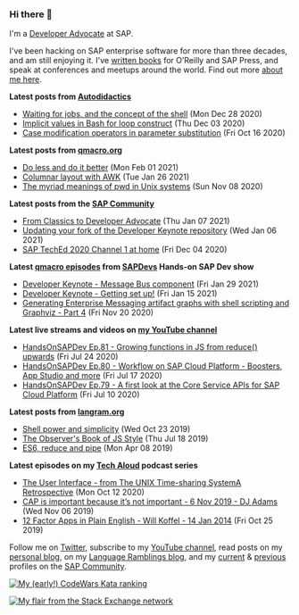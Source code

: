 
### Hi there 👋

I'm a [Developer Advocate](https://developers.sap.com/) at SAP.

I've been hacking on SAP enterprise software for more than three decades, and am still enjoying it. I've [written books](https://qmacro.org/about/#writing-and-talks) for O’Reilly and SAP Press, and speak at conferences and meetups around the world. Find out more [about me here](https://qmacro.org/about).

**Latest posts from [Autodidactics](https://qmacro.org/autodidactics/)**
- [Waiting for jobs, and the concept of the shell](https://qmacro.org/autodidactics/2020/12/28/waiting-for-jobs/) (Mon Dec 28 2020)
- [Implicit values in Bash for loop construct](https://qmacro.org/autodidactics/2020/12/03/implicit-values-in-bash-for-loop/) (Thu Dec 03 2020)
- [Case modification operators in parameter substitution](https://qmacro.org/autodidactics/2020/10/16/case-modification-operators/) (Fri Oct 16 2020)

**Latest posts from [qmacro.org](https://qmacro.org)**
- [Do less and do it better](http://qmacro.org/2021/02/01/do-less-and-do-it-better/) (Mon Feb 01 2021)
- [Columnar layout with AWK](http://qmacro.org/2021/01/26/columnar-layout-with-awk/) (Tue Jan 26 2021)
- [The myriad meanings of pwd in Unix systems](http://qmacro.org/2020/11/08/the-meaning-of-pwd-in-unix-systems/) (Sun Nov 08 2020)

**Latest posts from the [SAP Community](https://people.sap.com/dj.adams.sap)**
- [From Classics to Developer Advocate](https://blogs.sap.com/?p&#x3D;1251966) (Thu Jan 07 2021)
- [Updating your fork of the Developer Keynote repository](https://blogs.sap.com/2021/01/06/updating-your-developer-keynote-repo-fork/) (Wed Jan 06 2021)
- [SAP TechEd 2020 Channel 1 at home](https://blogs.sap.com/2020/12/04/sap-teched-2020-channel-1-at-home/) (Fri Dec 04 2020)

**Latest [qmacro episodes](https://www.youtube.com/playlist?list=PLfctWmgNyOIebP3qa7jXfn68QcwS5dttb) from [SAPDevs](https://www.youtube.com/user/sapdevs) Hands-on SAP Dev show**
- [Developer Keynote - Message Bus component](https://www.youtube.com/watch?v&#x3D;0-b-V5vd14Y) (Fri Jan 29 2021)
- [Developer Keynote - Getting set up!](https://www.youtube.com/watch?v&#x3D;9Q-84fxe0Jg) (Fri Jan 15 2021)
- [Generating Enterprise Messaging artifact graphs with shell scripting and Graphviz - Part 4](https://www.youtube.com/watch?v&#x3D;TZvH_84vieE) (Fri Nov 20 2020)

**Latest live streams and videos on [my YouTube channel](https://youtube.com/djadams-qmacro)**
- [HandsOnSAPDev Ep.81 - Growing functions in JS from reduce() upwards](https://www.youtube.com/watch?v&#x3D;4BptIHoRDAk) (Fri Jul 24 2020)
- [HandsOnSAPDev Ep.80 - Workflow on SAP Cloud Platform - Boosters, App Studio and more](https://www.youtube.com/watch?v&#x3D;Pn0pk0L0s_o) (Fri Jul 17 2020)
- [HandsOnSAPDev Ep.79 - A first look at the Core Service APIs for SAP Cloud Platform](https://www.youtube.com/watch?v&#x3D;yY3pXcw4e7c) (Fri Jul 10 2020)

**Latest posts from [langram.org](https://langram.org)**
- [Shell power and simplicity](http://langram.org/2019/10/23/shell-power-simplicity/) (Wed Oct 23 2019)
- [The Observer&#x27;s Book of JS Style](http://langram.org/2019/07/18/observers-book-of-js-style/) (Thu Jul 18 2019)
- [ES6, reduce and pipe](http://langram.org/2019/04/08/es6-reduce-and-pipe/) (Mon Apr 08 2019)

**Latest episodes on my [Tech Aloud](https://anchor.fm/tech-aloud) podcast series**
- [The User Interface - from The UNIX Time-sharing SystemA Retrospective](https://anchor.fm/tech-aloud/episodes/The-User-Interface---from-The-UNIX-Time-sharing-SystemA-Retrospective-eku7oa) (Mon Oct 12 2020)
- [CAP is important because it’s not important - 6 Nov 2019 - DJ Adams](https://anchor.fm/tech-aloud/episodes/CAP-is-important-because-its-not-important---6-Nov-2019---DJ-Adams-e8rg7s) (Wed Nov 06 2019)
- [12 Factor Apps in Plain English - Will Koffel - 14 Jan 2014](https://anchor.fm/tech-aloud/episodes/12-Factor-Apps-in-Plain-English---Will-Koffel---14-Jan-2014-e863pc) (Fri Oct 25 2019)

Follow me on [Twitter](https://twitter.com/qmacro), subscribe to my [YouTube channel](https://www.youtube.com/djadams-qmacro), read posts on my [personal blog](https://qmacro.org), on my [Language Ramblings blog](https://langram.org), and my [current](https://people.sap.com/dj.adams.sap#content:blogposts) & [previous](https://people.sap.com/dj.adams#content:blogposts) profiles on the [SAP Community](https://community.sap.com).

[![My (early!) CodeWars Kata ranking](https://www.codewars.com/users/qmacro/badges/small)](https://www.codewars.com/users/qmacro)

[![My flair from the Stack Exchange network](https://stackexchange.com/users/flair/162724.png)](https://stackexchange.com/users/162724)

